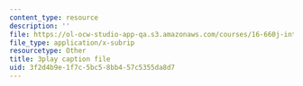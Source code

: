 ```yaml
---
content_type: resource
description: ''
file: https://ol-ocw-studio-app-qa.s3.amazonaws.com/courses/16-660j-introduction-to-lean-six-sigma-methods-january-iap-2012/3f2d4b9e1f7c5bc58bb457c5355da8d7_S_VLW77bN5E.vtt
file_type: application/x-subrip
resourcetype: Other
title: 3play caption file
uid: 3f2d4b9e-1f7c-5bc5-8bb4-57c5355da8d7
---
```

